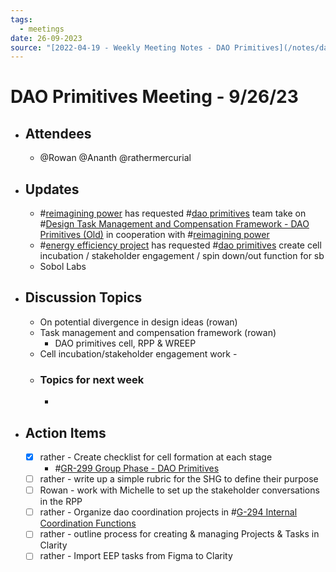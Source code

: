 ```yaml
---
tags:
  - meetings
date: 26-09-2023
source: "[2022-04-19 - Weekly Meeting Notes - DAO Primitives](/notes/dao-primitives/primitives-archive/primitives-docs/2022-04-19%20-%20Weekly%20Meeting%20Notes%20-%20DAO%20Primitives.md)"
---
```


# DAO Primitives Meeting - **9/26/23**

- ## Attendees
	-  @Rowan  @Ananth @rathermercurial 
- ## **Updates**
	- #[reimagining power](/notes/archive/clarity/Tags/reimagining%20power.md) has requested #[dao primitives](/notes/archive/clarity/Tags/dao%20primitives.md) team take on #[Design Task Management and Compensation Framework - DAO Primitives (Old)](Design%20Task%20Management%20and%20Compensation%20Framework%20-%20DAO%20Primitives%20(Old)) in cooperation with #[reimagining power](/notes/archive/clarity/Tags/reimagining%20power.md) 
	- #[energy efficiency project](/notes/archive/clarity/Tags/energy%20efficiency%20project.md) has requested #[dao primitives](/notes/archive/clarity/Tags/dao%20primitives.md) create cell incubation / stakeholder engagement / spin down/out function for sb
	- Sobol Labs
- ## Discussion Topics
	- On potential divergence in design ideas (rowan)
	- Task management and compensation framework (rowan)
		- DAO primitives cell, RPP & WREEP
	- Cell incubation/stakeholder engagement work - 
	- ### Topics for next week
		- 
- ## Action Items
	- [x] rather - Create checklist for cell formation at each stage
		- #[GR-299 Group Phase - DAO Primitives](GR-299%20Group%20Phase%20-%20DAO%20Primitives)  
	- [ ] rather - write up a simple rubric for the SHG to define their purpose 
	- [ ] Rowan - work with Michelle to set up the stakeholder conversations in the RPP
	- [ ] rather - Organize dao coordination projects in #[G-294 Internal Coordination Functions](G-294%20Internal%20Coordination%20Functions) 
	- [ ] rather - outline process for creating & managing Projects & Tasks in Clarity 
	- [ ] rather - Import EEP tasks from Figma to Clarity